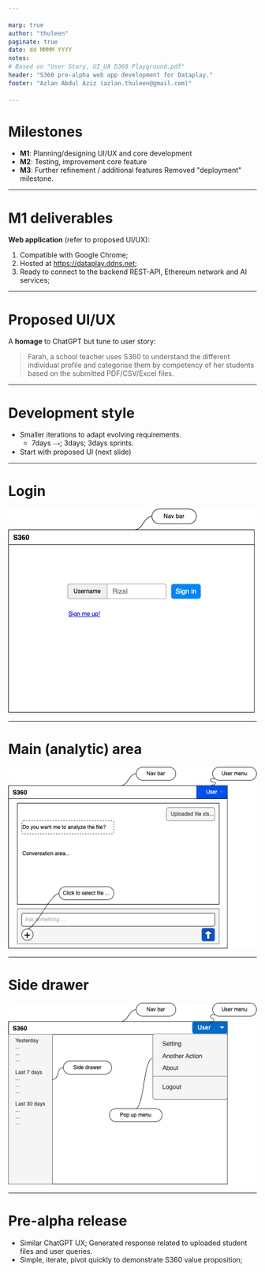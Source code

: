 ```yaml
---

marp: true
author: "thuleen"
paginate: true
date: dd MMMM YYYY
notes: 
# Based on "User Story, UI_UX D360 Playground.pdf"
header: "S360 pre-alpha web app development for Dataplay."
footer: "Azlan Abdul Aziz (azlan.thuleen@gmail.com)"

---
```


# Milestones

- **M1**: Planning/designing UI/UX and core development 
- **M2**: Testing, improvement core feature
- **M3**: Further refinement / additional features
          Removed "deployment" milestone.

<!--

NOTES: 

👉 Project duration 12 weeks - 4 sessions - 2hour each session 

👉 Thuleen will call for discussion - if requires, twice a week for progress update.

️👉 To deploy "a working web app" in 14 days but will be far from ideal

👉 Deployment not relevant as S360 still in development 

 -->

---

# M1 deliverables

**Web application** (refer to proposed UI/UX): 
1. Compatible with Google Chrome;
2. Hosted at https://dataplay.ddns.net; 
3. Ready to connect to the backend REST-API, Ethereum network and AI services; 

<!-- 

NOTES:

👉 M1 basically to come up with a web app that resembles S360 main idea.

👉 Challenge since to link with endpoints and not enough time to test as we want expose to external parties.

👉 Doable but the end result of 14 days of worth of development will be far from perfect!

--->

---

# Proposed UI/UX

A **homage** to ChatGPT but tune to user story: 

> Farah, a school teacher uses S360 to understand the different individual profile and categorise them by competency of her students based on the submitted PDF/CSV/Excel files.

<!-- 
NOTES:

👉 Reqeust permission from Dataplay (client) so that we can have some freedom to design UXUI -as the team do not have a clear direction and demand a short development time?!.

👉 For now settle for the "Farah user story". However request to drop for the PDF support for the time being. ie. This version.

--->

---

# Development style

 - Smaller iterations to adapt evolving requirements.
    - 7days ⤏; 3days; 3days sprints.
 - Start with proposed UI (next slide)


<!-- 

NOTES:

👉 Start with proposed UI in the next 7 days to scaffold first iteration and establish pattern to interface with backend services (SNAD-API and AI).


--->

---

# Login

![main-analyze area](./images/s360-ui-login.png)

<!-- 

NOTES:

👉 For the time being, a simple login (just username and no password) so we can focus the development on the core functionality of the app.

👉 At least the login page emphasis on the idea that the app is capable of role-based-access-control ("RBAC"). User association to an organization/school/department. 

--->


------

# Main (analytic) area

![main-analyze area](./images/s360-ui.png)

<!-- 

NOTES:

👉 Page which user will spend most of the time while using the app.

👉 Homage to ChatGPT.

👉 Able to guide user to set of questions related to S360 main concept?

--->

---

#  Side drawer

![main-analyze area](./images/s360-ui-left-drawer.png)

<!-- 

NOTES:

👉 Optional feature where user can browse conversation history.

--->

---

# Pre-alpha release

- Similar ChatGPT UX;
  Generated response related to uploaded student files and user queries.
- Simple, iterate, pivot quickly to demonstrate S360 value proposition;


<!-- 

NOTES:

👉 Pre-alpha (14 days dev) means first internal release & testing, very unstable, missing features and buggy. 

👉 We have configured/comissioned hyperledger network and SNAD-API (REST-API). Previously thuleen is not expected to develop the UI. So client must understood that thuleen is expected to develop an web app not just an API!

👉 However, this is already considered as reflected in the latest/submitted quotation. 

👉 Now a frontend but to link with the SNAD-API and AI endpoints.

👉 Frontend dev does not meant just front end but also changes in the SNAD-API to suit UX.

--->